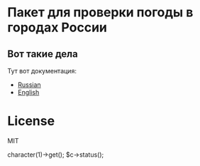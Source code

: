 # Пакет для проверки погоды в городах России

## Вот такие дела
Тут вот документация:
- [Russian](docs/ru.md)
- [English](docs/en.md)

# License
MIT

<?php

use Mashalov\ComposerLocalLinkCheck\Rick&Morty;

$c = new Rick&Morty($apiKey);

$c = $c->character(1)->get();

$c->status();